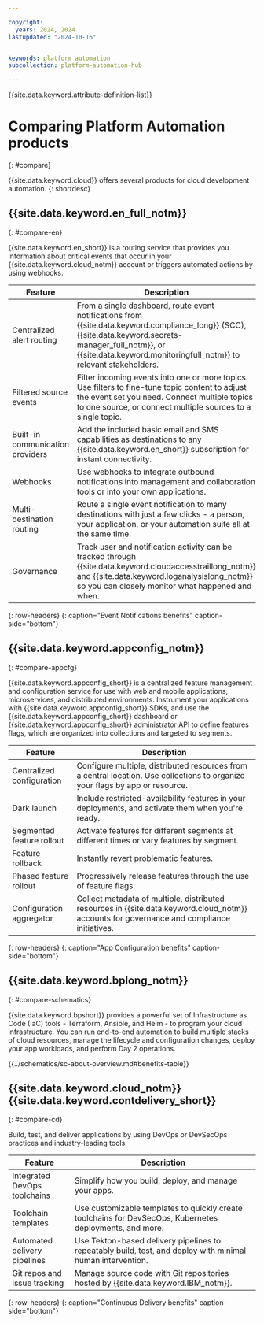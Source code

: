 ```yaml
---

copyright:
  years: 2024, 2024
lastupdated: "2024-10-16"


keywords: platform automation
subcollection: platform-automation-hub

---
```



{{site.data.keyword.attribute-definition-list}}

# Comparing Platform Automation products
{: #compare}

{{site.data.keyword.cloud}} offers several products for cloud development automation.
{: shortdesc}

## {{site.data.keyword.en_full_notm}}
{: #compare-en}

{{site.data.keyword.en_short}} is a routing service that provides you information about critical events that occur in your {{site.data.keyword.cloud_notm}} account or triggers automated actions by using webhooks.

| Feature | Description | 
|----------|---------|
| Centralized alert routing | From a single dashboard, route event notifications from {{site.data.keyword.compliance_long}} (SCC), {{site.data.keyword.secrets-manager_full_notm}}, or {{site.data.keyword.monitoringfull_notm}} to relevant stakeholders. | 
| Filtered source events | Filter incoming events into one or more topics. Use filters to fine-tune topic content to adjust the event set you need. Connect multiple topics to one source, or connect multiple sources to a single topic. | 
| Built-in communication providers | Add the included basic email and SMS capabilities as destinations to any {{site.data.keyword.en_short}} subscription for instant connectivity. |
| Webhooks | Use webhooks to integrate outbound notifications into management and collaboration tools or into your own applications. |
| Multi-destination routing | Route a single event notification to many destinations with just a few clicks - a person, your application, or your automation suite all at the same time. | 
| Governance | Track user and notification activity can be tracked through {{site.data.keyword.cloudaccesstraillong_notm}} and {{site.data.keyword.loganalysislong_notm}} so you can closely monitor what happened and when. | 
{: row-headers}
{: caption="Event Notifications benefits" caption-side="bottom"}

## {{site.data.keyword.appconfig_notm}}
{: #compare-appcfg}

{{site.data.keyword.appconfig_short}} is a centralized feature management and configuration service for use with web and mobile applications, microservices, and distributed environments. Instrument your applications with {{site.data.keyword.appconfig_short}} SDKs, and use the {{site.data.keyword.appconfig_short}} dashboard or {{site.data.keyword.appconfig_short}} administrator API to define features flags, which are organized into collections and targeted to segments.

| Feature | Description | 
|----------|---------|
| Centralized configuration | Configure multiple, distributed resources from a central location. Use collections to organize your flags by app or resource. | 
| Dark launch | Include restricted-availability features in your deployments, and activate them when you're ready. | 
| Segmented feature rollout | Activate features for different segments at different times or vary features by segment. | 
| Feature rollback | Instantly revert problematic features. | 
| Phased feature rollout | Progressively release features through the use of feature flags. | 
| Configuration aggregator | Collect metadata of multiple, distributed resources in {{site.data.keyword.cloud_notm}} accounts for governance and compliance initiatives. | 
{: row-headers}
{: caption="App Configuration benefits" caption-side="bottom"}

## {{site.data.keyword.bplong_notm}}
{: #compare-schematics}

{{site.data.keyword.bpshort}} provides a powerful set of Infrastructure as Code (IaC) tools - Terraform, Ansible, and Helm - to program your cloud infrastructure. You can run end-to-end automation to build multiple stacks of cloud resources, manage the lifecycle and configuration changes, deploy your app workloads, and perform Day 2 operations. 

{{../schematics/sc-about-overview.md#benefits-table}}

## {{site.data.keyword.cloud_notm}} {{site.data.keyword.contdelivery_short}}
{: #compare-cd}

Build, test, and deliver applications by using DevOps or DevSecOps practices and industry-leading tools.

| Feature | Description | 
|----------|---------|
| Integrated DevOps toolchains | Simplify how you build, deploy, and manage your apps. | 
| Toolchain templates | Use customizable templates to quickly create toolchains for DevSecOps, Kubernetes deployments, and more.
| Automated delivery pipelines | Use Tekton-based delivery pipelines to repeatably build, test, and deploy with minimal human intervention. | 
| Git repos and issue tracking | Manage source code with Git repositories hosted by {{site.data.keyword.IBM_notm}}. | 
{: row-headers}
{: caption="Continuous Delivery benefits" caption-side="bottom"}
